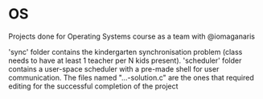# OS
Projects done for Operating Systems course as a team with @iomaganaris

'sync' folder contains the kindergarten synchronisation problem (class needs to have at least 1 teacher per N kids present).
'scheduler' folder contains a user-space scheduler with a pre-made shell for user communication.
The files named "...-solution.c" are the ones that required editing for the successful completion of the project
